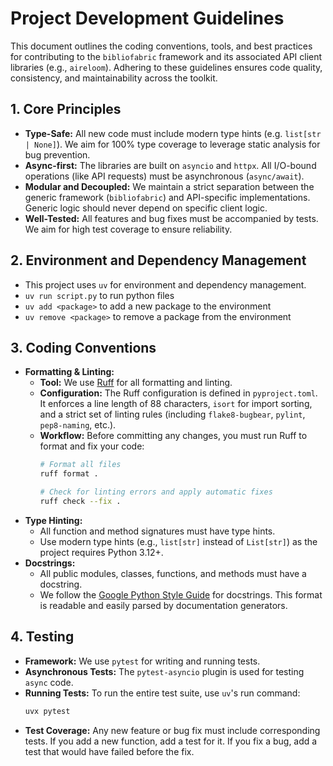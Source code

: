 # Project Development Guidelines

This document outlines the coding conventions, tools, and best practices for contributing to the `bibliofabric` framework and its associated API client libraries (e.g., `aireloom`). Adhering to these guidelines ensures code quality, consistency, and maintainability across the toolkit.

## 1. Core Principles

-   **Type-Safe:** All new code must include modern type hints (e.g. `list[str | None]`). We aim for 100% type coverage to leverage static analysis for bug prevention.
-   **Async-first:** The libraries are built on `asyncio` and `httpx`. All I/O-bound operations (like API requests) must be asynchronous (`async/await`).
-   **Modular and Decoupled:** We maintain a strict separation between the generic framework (`bibliofabric`) and API-specific implementations. Generic logic should never depend on specific client logic.
-   **Well-Tested:** All features and bug fixes must be accompanied by tests. We aim for high test coverage to ensure reliability.


## 2. Environment and Dependency Management

-  This project uses `uv` for environment and dependency management.
-  `uv run script.py` to run python files
-  `uv add <package>` to add a new package to the environment
-  `uv remove <package>` to remove a package from the environment

## 3. Coding Conventions

-   **Formatting & Linting:**
    -   **Tool:** We use [Ruff](https://docs.astral.sh/ruff/) for all formatting and linting.
    -   **Configuration:** The Ruff configuration is defined in `pyproject.toml`. It enforces a line length of 88 characters, `isort` for import sorting, and a strict set of linting rules (including `flake8-bugbear`, `pylint`, `pep8-naming`, etc.).
    -   **Workflow:** Before committing any changes, you must run Ruff to format and fix your code:
        ```bash
        # Format all files
        ruff format .

        # Check for linting errors and apply automatic fixes
        ruff check --fix .
        ```
-   **Type Hinting:**
    -   All function and method signatures must have type hints.
    -   Use modern type hints (e.g., `list[str]` instead of `List[str]`) as the project requires Python 3.12+.
-   **Docstrings:**
    -   All public modules, classes, functions, and methods must have a docstring.
    -   We follow the [Google Python Style Guide](https://google.github.io/styleguide/pyguide.html#38-comments-and-docstrings) for docstrings. This format is readable and easily parsed by documentation generators.

## 4. Testing

-   **Framework:** We use `pytest` for writing and running tests.
-   **Asynchronous Tests:** The `pytest-asyncio` plugin is used for testing `async` code.
-   **Running Tests:** To run the entire test suite, use `uv`'s run command:
    ```bash
    uvx pytest
    ```
-   **Test Coverage:** Any new feature or bug fix must include corresponding tests. If you add a new function, add a test for it. If you fix a bug, add a test that would have failed before the fix.
